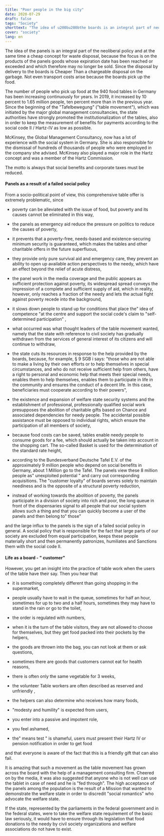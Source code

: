 ```yaml
---
title: "Poor people in the big city"
date: 2020-07-29
draft: false
tags: "Society"
shorttext: "The idea of u200bu200bthe boards is an integral part of neoliberal politics and at the same time a cheap concept for waste disposal ..."
cover: "society"
lang: en
---
```


The idea of the panels is an integral part of the neoliberal policy and at the same time a cheap concept for waste disposal, because the focus is on the products of the panels goods whose expiration date has been reached or exceeded and which therefore may no longer be sold. Since the disposal by delivery to the boards is Cheaper Than a chargeable disposal on the garbage. Not even transport costs arise because the boards pick up the food.

The number of people who pick up food at the 940 food tables in Germany has been increasing continuously for years. In 2019, it increased by 10 percent to 1.65 million people, ten percent more than in the previous year. Since the beginning of the "Tafelbewegung" ("table movement"), which was initiated by the major global management consultancies, the state authorities have strongly promoted the institutionalization of the tables, also in order to keep the measurement of benefits for payments according to the social code II / Hartz-IV as low as possible.

McKinsey, the Global Management Consultancy, now has a lot of experience with the social system in Germany. She is also responsible for the dismissal of hundreds of thousands of people who were employed in the company she advised. McKinsey also played a major role in the Hartz concept and was a member of the Hartz Commission.

The motto is always that social benefits and corporate taxes must be reduced.

#### Panels as a result of a failed social policy

From a socio-political point of view, this comprehensive table offer is extremely problematic, since

  - poverty can be alleviated with the issue of food, but poverty and its causes cannot be eliminated in this way,

  - the panels as emergency aid reduce the pressure on politics to reduce the causes of poverty,

  - it prevents that a poverty-free, needs-based and existence-securing minimum security is guaranteed, which makes the tables and other charitable offers in the future superfluous,

  - they provide only pure survival aid and emergency care, they prevent an ability to open up available action perspectives to the needy, which have an effect beyond the relief of acute distress,

  - the panel work in the media coverage and the public appears as sufficient protection against poverty, its widespread spread conveys the impression of a complete and sufficient supply of aid, which in reality, however, only reaches a fraction of the needy and lets the actual fight against poverty recede into the background,

  - it slows down people to stand up for conditions that place the" idea of competence "at the centre and support the social code's claim to "self-determined participation" ,

  - what occurred was what thought leaders of the table movement wanted, namely that the state with reference to civil society has gradually withdrawn from the services of general interest of its citizens and will continue to withdraw,

  - the state cuts its resources in response to the help provided by the boards, because, for example, § 9 SGB i says: "those who are not able to make a living by their own efforts or to help themselves in special circumstances, and who do not receive sufficient help from others, have a right to personal and economic help that meets their special needs, enables them to help themselves, enables them to participate in life in the community and ensures the conduct of a decent life. In this case, beneficiaries must cooperate according to their powers",

  - the existence and expansion of welfare state security systems and the establishment of professional, professionally qualified social work presupposes the abolition of charitable gifts based on Chance and associated dependencies for needy people. The accidental possible assistance must be opposed to individual rights, which ensure the participation of all members of society,

  - because food costs can be saved, tables enable needy people to consume goods for a fee, which should actually be taken into account in the shopping cart. The so-called Basket is used for the determination of the standard rate height,

  - according to the Bundesverband Deutsche Tafel E.V. of the approximately 9 million people who depend on social benefits in Germany, about 1 Million go to the Tafel. The panels view these 8 million people as" unexploited potential " and carry out corresponding acquisitions. The "customer loyalty" of boards serves solely to maintain neediness and is the opposite of a structural poverty reduction,

  - instead of working towards the abolition of poverty, the panels participate in a division of society into rich and poor, the long queue in front of the dispensaries signal to all people that our social system allows such a thing and that you can quickly become a user of the panels and then belong to" those"

and the large influx to the panels is the sign of a failed social policy in general. A social policy that is responsible for the fact that large parts of our society are excluded from equal participation, keeps these people materially short and then permanently patronizes, humiliates and Sanctions them with the social code II.

#### Life as a board - " customer"

However, you get an insight into the practice of table work when the users of the table have their say. Then you hear that

  - it is something completely different than going shopping in the supermarket,

  - people usually have to wait in the queue, sometimes for half an hour, sometimes for up to two and a half hours, sometimes they may have to stand in the rain or go to the toilet,

  - the order is regulated with numbers,

  - when it is the turn of the table visitors, they are not allowed to choose for themselves, but they get food packed into their pockets by the helpers,

  - the goods are thrown into the bag, you can not look at them or ask questions,

  - sometimes there are goods that customers cannot eat for health reasons,

  - there is often only the same vegetable for 3 weeks,

  - the volunteer Table workers are often described as reserved and unfriendly ,

  - the helpers can also determine who receives how many foods,

  - "modesty and humility" is expected from users,

  - you enter into a passive and impotent role,

  - you feel ashamed,

  - the" means test " is shameful, users must present their Hartz IV or pension notification in order to get food

and that everyone is aware of the fact that this is a friendly gift that can also fail.

It is amazing that such a movement as the table movement has grown across the board with the help of a management consulting firm. Cheered on by the media, it was also suggested that anyone who is not well can use the tablet in case of need and he is "fed through". The high acceptance of the panels among the population is the result of a Mission that wanted to demonstrate the welfare state in order to discredit "social romantics" who advocate the welfare state.

If the state, represented by the parliaments in the federal government and in the federal states, were to take the welfare state requirement of the basic law seriously, it would have to ensure through its legislation that food donations to the needy by civil society organizations and welfare associations do not have to exist.
